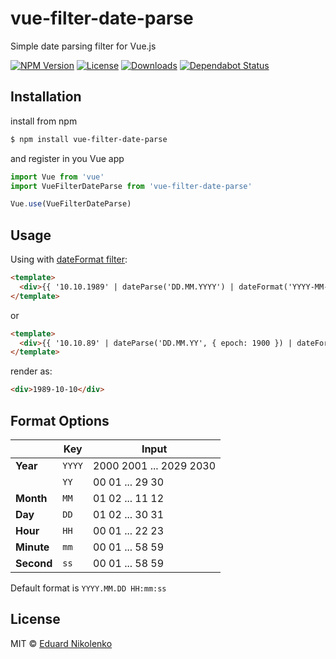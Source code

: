 # vue-filter-date-parse
Simple date parsing filter for Vue.js

[![NPM Version](https://img.shields.io/npm/v/vue-filter-date-parse.svg)](https://www.npmjs.com/package/vue-filter-date-parse)
[![License](https://img.shields.io/npm/l/vue-filter-date-parse.svg)](/LICENSE)
[![Downloads](https://img.shields.io/npm/dm/vue-filter-date-parse.svg)](https://npmcharts.com/compare/vue-filter-date-parse?minimal=true)
[![Dependabot Status](https://api.dependabot.com/badges/status?host=github&repo=eduardnikolenko/vue-filter-date-parse)](https://dependabot.com)

## Installation

install from npm
```bash
$ npm install vue-filter-date-parse
```
and register in you Vue app
```js
import Vue from 'vue'
import VueFilterDateParse from 'vue-filter-date-parse'

Vue.use(VueFilterDateParse)
```

## Usage

Using with [dateFormat filter](https://github.com/eduardnikolenko/vue-filter-date-format):

```html
<template>
  <div>{{ '10.10.1989' | dateParse('DD.MM.YYYY') | dateFormat('YYYY-MM-DD') }}</div>
</template>
```

or

```html
<template>
  <div>{{ '10.10.89' | dateParse('DD.MM.YY', { epoch: 1900 }) | dateFormat('YYYY-MM-DD') }}</div>
</template>
```

render as:

```html
<div>1989-10-10</div>
```

## Format Options

|            | Key    | Input                   |
| ---------- | ------ | ----------------------- |
| **Year**   | `YYYY` | 2000 2001 ... 2029 2030 |
|            | `YY`   | 00 01 ... 29 30         |
| **Month**  | `MM`   | 01 02 ... 11 12         |
| **Day**    | `DD`   | 01 02 ... 30 31         |
| **Hour**   | `HH`   | 00 01 ... 22 23         |
| **Minute** | `mm`   | 00 01 ... 58 59         |
| **Second** | `ss`   | 00 01 ... 58 59         |

Default format is `YYYY.MM.DD HH:mm:ss`

## License

MIT © [Eduard Nikolenko](https://github.com/eduardnikolenko)
